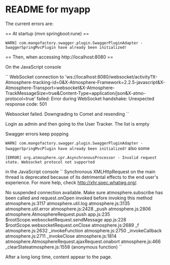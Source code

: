 README for myapp
==========================

The current errors are:

== At startup (mvn springboot:rune) ==

``
WARN] com.mangofactory.swagger.plugin.SwaggerPluginAdapter - SwaggerSpringMvcPlugin have already been initialized!
``

== Then, when accessing http://localhost:8080 ==

On the JavaScript console

``
WebSocket connection to 'ws://localhost:8080/websocket/activity?X-Atmosphere-tracking-id=0&X-Atmosphere-Framework=2.2.5-javascript&X-Atmosphere-Transport=websocket&X-Atmosphere-TrackMessageSize=true&Content-Type=application/json&X-atmo-protocol=true' failed: Error during WebSocket handshake: Unexpected response code: 501

Websocket failed. Downgrading to Comet and resending
``

Login as admin and then going to the User Tracker. The list is empty

Swagger errors keep popping

``
WARN] com.mangofactory.swagger.plugin.SwaggerPluginAdapter - SwaggerSpringMvcPlugin have already been initialized!
``
also some

``
[ERROR] org.atmosphere.cpr.AsynchronousProcessor - Invalid request state. Websocket protocol not supported
``

in the JavaScript console
``
 Synchronous XMLHttpRequest on the main thread is deprecated because of its detrimental effects to the end user's experience. For more help, check http://xhr.spec.whatwg.org/.
 
 No suspended connection available. Make sure atmosphere.subscribe has been called and request.onOpen invoked before invoking this method atmosphere.js:3117 
 atmosphere.util.log atmosphere.js:3135 
 atmosphere.util.error atmosphere.js:2428 
 _push atmosphere.js:2806 
 atmosphere.AtmosphereRequest.push app.js:235 
 $rootScope.websocketRequest.sendMessage app.js:228 
 $rootScope.websocketRequest.onClose atmosphere.js:2689 
 _f atmosphere.js:2632 
 _invokeFunction atmosphere.js:2750 
 _invokeCallback atmosphere.js:2711 
 _invokeClose atmosphere.js:1814 
 atmosphere.AtmosphereRequest.ajaxRequest.onabort atmosphere.js:466 
 _clearStateatmosphere.js:1558 (anonymous function)
 ``

 After a long long time, content appear to the page.
 